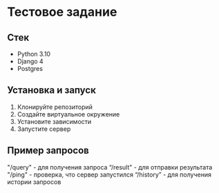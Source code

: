 # Тестовое задание

## Стек

* Python 3.10
* Django 4
* Postgres

## Установка и запуск

1) Клонируйте репозиторий
2) Создайте виртуальное окружение
3) Установите зависимости
4) Запустите сервер

## Пример запросов

"/query" - для получения запроса
“/result" - для отправки результата
"/ping" - проверка, что сервер запустился
“/history” - для получения истории запросов
